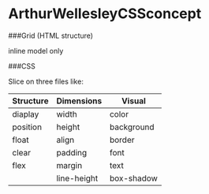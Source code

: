 # ArthurWellesleyCSSconcept

###Grid (HTML structure)

inline <sections> model only

###CSS

Slice on three files like:

| Structure           | Dimensions           | Visual         |
| ------------------- | -------------------- | ---------------|
| diaplay             | width                | color          |
| position            | height               | background     |
| float               | align                | border         |
| clear               | padding              | font           |
| flex                | margin               | text           |
|                     | line-height          | box-shadow     |
